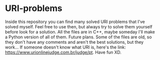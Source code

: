 # URI-problems
  Inside this repository you can find many solved URI problems that I've solved myself. Feel free to use then, but always try to solve them yourself before look for a solution. 
  All the files are in C++, maybe someday I'll make a Python version of all of them. Future plans.
  Some of the files are old, so they don't have any comments and aren't the best solutions, but they work...
  If someone doesn't know what URI is, here's the link: https://www.urionlinejudge.com.br/judge/pt.
  Have fun XD.
